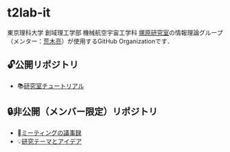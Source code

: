 # t2lab-it

東京理科大学 創域理工学部 機械航空宇宙工学科 [塚原研究室](https://www.rs.tus.ac.jp/~t2lab/index-j.html)の情報理論グループ（メンター：[荒木亮](https://ryo-araki.github.io/)）が使用するGitHub Organizationです．

## 🔓公開リポジトリ

- 📚[研究室チュートリアル](https://github.com/t2lab-it/lab_tutorial)

## 🔒非公開（メンバー限定）リポジトリ

- 📅[ミーティングの議事録](https://github.com/t2lab-it/meeting)
- 💡[研究テーマとアイデア](https://github.com/t2lab-it/theme)
